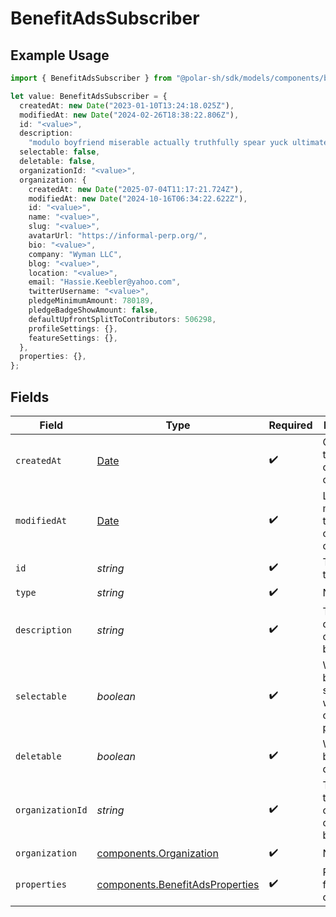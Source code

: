 # BenefitAdsSubscriber

## Example Usage

```typescript
import { BenefitAdsSubscriber } from "@polar-sh/sdk/models/components/benefitadssubscriber.js";

let value: BenefitAdsSubscriber = {
  createdAt: new Date("2023-01-10T13:24:18.025Z"),
  modifiedAt: new Date("2024-02-26T18:38:22.806Z"),
  id: "<value>",
  description:
    "modulo boyfriend miserable actually truthfully spear yuck ultimately whether misspend",
  selectable: false,
  deletable: false,
  organizationId: "<value>",
  organization: {
    createdAt: new Date("2025-07-04T11:17:21.724Z"),
    modifiedAt: new Date("2024-10-16T06:34:22.622Z"),
    id: "<value>",
    name: "<value>",
    slug: "<value>",
    avatarUrl: "https://informal-perp.org/",
    bio: "<value>",
    company: "Wyman LLC",
    blog: "<value>",
    location: "<value>",
    email: "Hassie.Keebler@yahoo.com",
    twitterUsername: "<value>",
    pledgeMinimumAmount: 780189,
    pledgeBadgeShowAmount: false,
    defaultUpfrontSplitToContributors: 506298,
    profileSettings: {},
    featureSettings: {},
  },
  properties: {},
};
```

## Fields

| Field                                                                                         | Type                                                                                          | Required                                                                                      | Description                                                                                   |
| --------------------------------------------------------------------------------------------- | --------------------------------------------------------------------------------------------- | --------------------------------------------------------------------------------------------- | --------------------------------------------------------------------------------------------- |
| `createdAt`                                                                                   | [Date](https://developer.mozilla.org/en-US/docs/Web/JavaScript/Reference/Global_Objects/Date) | :heavy_check_mark:                                                                            | Creation timestamp of the object.                                                             |
| `modifiedAt`                                                                                  | [Date](https://developer.mozilla.org/en-US/docs/Web/JavaScript/Reference/Global_Objects/Date) | :heavy_check_mark:                                                                            | Last modification timestamp of the object.                                                    |
| `id`                                                                                          | *string*                                                                                      | :heavy_check_mark:                                                                            | The ID of the benefit.                                                                        |
| `type`                                                                                        | *string*                                                                                      | :heavy_check_mark:                                                                            | N/A                                                                                           |
| `description`                                                                                 | *string*                                                                                      | :heavy_check_mark:                                                                            | The description of the benefit.                                                               |
| `selectable`                                                                                  | *boolean*                                                                                     | :heavy_check_mark:                                                                            | Whether the benefit is selectable when creating a product.                                    |
| `deletable`                                                                                   | *boolean*                                                                                     | :heavy_check_mark:                                                                            | Whether the benefit is deletable.                                                             |
| `organizationId`                                                                              | *string*                                                                                      | :heavy_check_mark:                                                                            | The ID of the organization owning the benefit.                                                |
| `organization`                                                                                | [components.Organization](../../models/components/organization.md)                            | :heavy_check_mark:                                                                            | N/A                                                                                           |
| `properties`                                                                                  | [components.BenefitAdsProperties](../../models/components/benefitadsproperties.md)            | :heavy_check_mark:                                                                            | Properties for a benefit of type `ads`.                                                       |